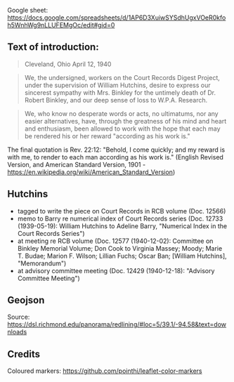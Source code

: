 Google sheet: https://docs.google.com/spreadsheets/d/1AP6D3XuiwSYSdhUgxVOeR0kfoh5WnhWg9nLLUFEMgOc/edit#gid=0

## Text of introduction:

> Cleveland, Ohio
> April 12, 1940

> We, the undersigned, workers on the Court Records Digest Project, under the supervision of William Hutchins, desire to express our sincerest sympathy with Mrs. Binkley for the untimely death of Dr. Robert Binkley, and our deep sense of loss to W.P.A. Research.

> We, who know no desperate words or acts, no ultimatums, nor any easier alternatives, have, through the greatness of his mind and heart and enthusiasm, been allowed to work with the hope that each may be rendered his or her reward "according as his work is." 

The final quotation is Rev. 22:12: "Behold, I come quickly; and my reward is with me, to render to each man according as his work is." (English Revised Version, and American Standard Version, 1901 - https://en.wikipedia.org/wiki/American_Standard_Version)

## Hutchins

- tagged to write the piece on Court Records in RCB volume (Doc. 12566)
- memo to Barry re numerical index of Court Records series (Doc. 12733 (1939-05-19): William Hutchins to Adeline Barry, "Numerical Index in the Court Records Series")
- at meeting re RCB volume (Doc. 12577 (1940-12-02): Committee on Binkley Memorial Volume; Don Cook to Virginia Massey; Moody; Marie T. Budae; Marion F. Wilson; Lillian Fuchs; Oscar Ban; [William Hutchins], "Memorandum")
- at advisory committee meeting (Doc. 12429 (1940-12-18): "Advisory Committee Meeting")


## Geojson

Source: https://dsl.richmond.edu/panorama/redlining/#loc=5/39.1/-94.58&text=downloads

## Credits

Coloured markers: https://github.com/pointhi/leaflet-color-markers
